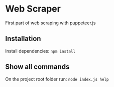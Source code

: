 # Web Scraper

First part of web scraping with puppeteer.js

## Installation

Install dependencies: `npm install`

## Show all commands

On the project root folder run: `node index.js help`

